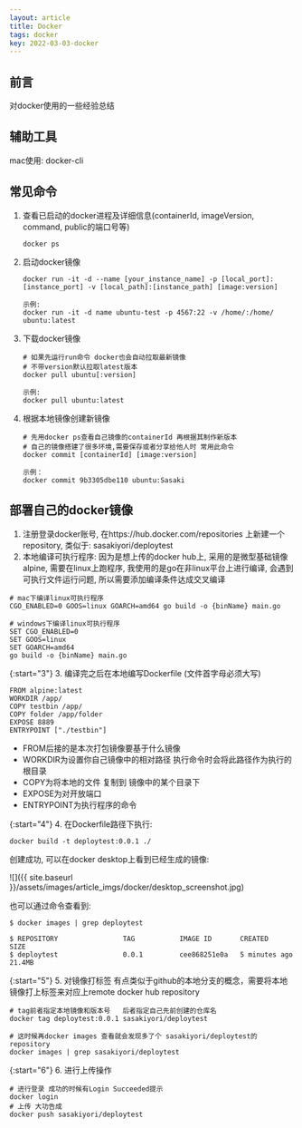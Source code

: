 ```yaml
---
layout: article
title: Docker
tags: docker
key: 2022-03-03-docker
---
```


## 前言
对docker使用的一些经验总结

## 辅助工具
mac使用: docker-cli


## 常见命令
1. 查看已启动的docker进程及详细信息(containerId, imageVersion, command, public的端口号等)
   ```console
   docker ps
   ```
2. 启动docker镜像
   ```console
   docker run -it -d --name [your_instance_name] -p [local_port]:[instance_port] -v [local_path]:[instance_path] [image:version]

   示例:
   docker run -it -d name ubuntu-test -p 4567:22 -v /home/:/home/ ubuntu:latest
   ```
3. 下载docker镜像
   ```console
   # 如果先运行run命令 docker也会自动拉取最新镜像
   # 不带version默认拉取latest版本
   docker pull ubuntu[:version]

   示例:
   docker pull ubuntu:latest
   ```
4. 根据本地镜像创建新镜像
   ```
   # 先用docker ps查看自己镜像的containerId 再根据其制作新版本
   # 自己的镜像搭建了很多环境,需要保存或者分享给他人时 常用此命令
   docker commit [containerId] [image:version]

   示例：
   docker commit 9b3305dbe110 ubuntu:Sasaki
   ```


## 部署自己的docker镜像
1.  注册登录docker账号, 在https://hub.docker.com/repositories 上新建一个repository, 类似于: sasakiyori/deploytest
2.  本地编译可执行程序:
   因为是想上传的docker hub上, 采用的是微型基础镜像alpine, 需要在linux上跑程序, 我使用的是go在非linux平台上进行编译, 会遇到可执行文件运行问题, 所以需要添加编译条件达成交叉编译

```shell
# mac下编译linux可执行程序
CGO_ENABLED=0 GOOS=linux GOARCH=amd64 go build -o {binName} main.go

# windows下编译linux可执行程序
SET CGO_ENABLED=0
SET GOOS=linux
SET GOARCH=amd64
go build -o {binName} main.go
```

{:start="3"}
3.  编译完之后在本地编写Dockerfile (文件首字母必须大写)

```
FROM alpine:latest
WORKDIR /app/
COPY testbin /app/
COPY folder /app/folder
EXPOSE 8889
ENTRYPOINT ["./testbin"]
```

   - FROM后接的是本次打包镜像要基于什么镜像
   - WORKDIR为设置你自己镜像中的相对路径 执行命令时会将此路径作为执行的根目录
   - COPY为将本地的文件 复制到 镜像中的某个目录下
   - EXPOSE为对开放端口
   - ENTRYPOINT为执行程序的命令

{:start="4"}
4.  在Dockerfile路径下执行:

```shell
docker build -t deploytest:0.0.1 ./
```

创建成功, 可以在docker desktop上看到已经生成的镜像:

![]({{ site.baseurl }}/assets/images/article_imgs/docker/desktop_screenshot.jpg)

也可以通过命令查看到:
```
$ docker images | grep deploytest

$ REPOSITORY                TAG           IMAGE ID       CREATED         SIZE
$ deploytest                0.0.1         cee868251e0a   5 minutes ago   21.4MB

```

{:start="5"}
5.  对镜像打标签
有点类似于github的本地分支的概念，需要将本地镜像打上标签来对应上remote docker hub repository

```shell
# tag前者指定本地镜像和版本号   后者指定自己先前创建的仓库名
docker tag deploytest:0.0.1 sasakiyori/deploytest

# 这时候再docker images 查看就会发现多了个 sasakiyori/deploytest的repository
docker images | grep sasakiyori/deploytest

```

{:start="6"}
6.  进行上传操作

```shell
# 进行登录 成功的时候有Login Succeeded提示
docker login
# 上传 大功告成
docker push sasakiyori/deploytest
```
